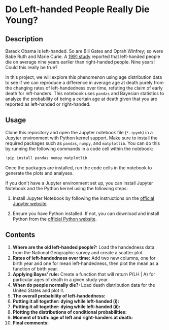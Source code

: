 # Do Left-handed People Really Die Young?
## Description
Barack Obama is left-handed. So are Bill Gates and Oprah Winfrey; so were Babe Ruth and Marie Curie. A [1991 study](https://www.nejm.org/doi/full/10.1056/NEJM199104043241418) reported that left-handed people die on average nine years earlier than right-handed people. Nine years! Could this really be true?

In this project, we will explore this phenomenon using age distribution data to see if we can reproduce a difference in average age at death purely from the changing rates of left-handedness over time, refuting the claim of early death for left-handers. This notebook uses `pandas` and Bayesian statistics to analyze the probability of being a certain age at death given that you are reported as left-handed or right-handed.
## Usage
Clone this repository and open the Jupyter notebook file (`*.ipynb`) in a Jupyter environment with Python kernel support. Make sure to install the required packages such as `pandas`, `numpy`, and `matplotlib`. You can do this by running the following commands in a code cell within the notebook:
```python
!pip install pandas numpy matplotlib 
```
Once the packages are installed, run the code cells in the notebook to generate the plots and analyses.

If you don't have a Jupyter environment set up, you can install Jupyter Notebook and the Python kernel using the following steps:

1. Install Jupyter Notebook by following the instructions on the [official Jupyter website](https://jupyter.org/install).

2. Ensure you have Python installed. If not, you can download and install Python from the [official Python website](https://www.python.org/downloads/).
## Contents
1. **Where are the old left-handed people?:** Load the handedness data from the National Geographic survey and create a scatter plot.
2. **Rates of left-handedness over time:** Add two new columns, one for birth year and one for mean left-handedness, then plot the mean as a function of birth year.
3. **Applying Bayes' rule:** Create a function that will return P(LH | A) for particular ages of death in a given study year.
4. **When do people normally die?:** Load death distribution data for the United States and plot it.
5. **The overall probability of left-handedness:**
6. **Putting it all together: dying while left-handed (i):**
7. **Putting it all together: dying while left-handed (ii):**
8. **Plotting the distributions of conditional probabilities:**
9. **Moment of truth: age of left and right-handers at death:**
10. **Final comments:**